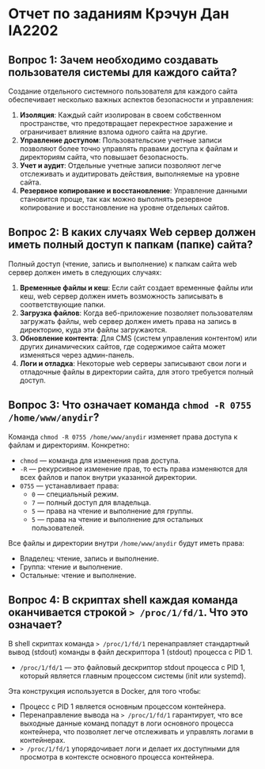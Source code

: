 # Отчет по заданиям Крэчун Дан IA2202

## Вопрос 1: Зачем необходимо создавать пользователя системы для каждого сайта?

Создание отдельного системного пользователя для каждого сайта обеспечивает несколько важных аспектов безопасности и управления:

1. **Изоляция**: Каждый сайт изолирован в своем собственном пространстве, что предотвращает перекрестное заражение и ограничивает влияние взлома одного сайта на другие.
2. **Управление доступом**: Пользовательские учетные записи позволяют более точно управлять правами доступа к файлам и директориям сайта, что повышает безопасность.
3. **Учет и аудит**: Отдельные учетные записи позволяют легче отслеживать и аудитировать действия, выполняемые на уровне сайта.
4. **Резервное копирование и восстановление**: Управление данными становится проще, так как можно выполнять резервное копирование и восстановление на уровне отдельных сайтов.

## Вопрос 2: В каких случаях Web сервер должен иметь полный доступ к папкам (папке) сайта?

Полный доступ (чтение, запись и выполнение) к папкам сайта web сервер должен иметь в следующих случаях:

1. **Временные файлы и кеш**: Если сайт создает временные файлы или кеш, web сервер должен иметь возможность записывать в соответствующие папки.
2. **Загрузка файлов**: Когда веб-приложение позволяет пользователям загружать файлы, web сервер должен иметь права на запись в директорию, куда эти файлы загружаются.
3. **Обновление контента**: Для CMS (систем управления контентом) или других динамических сайтов, где содержимое сайта может изменяться через админ-панель.
4. **Логи и отладка**: Некоторые web серверы записывают свои логи и отладочные файлы в директории сайта, для этого требуется полный доступ.

## Вопрос 3: Что означает команда `chmod -R 0755 /home/www/anydir`?

Команда `chmod -R 0755 /home/www/anydir` изменяет права доступа к файлам и директориям. Конкретно:

- `chmod` — команда для изменения прав доступа.
- `-R` — рекурсивное изменение прав, то есть права изменяются для всех файлов и папок внутри указанной директории.
- `0755` — устанавливает права:
  - `0` — специальный режим.
  - `7` — полный доступ для владельца.
  - `5` — права на чтение и выполнение для группы.
  - `5` — права на чтение и выполнение для остальных пользователей.

Все файлы и директории внутри `/home/www/anydir` будут иметь права:
- Владелец: чтение, запись и выполнение.
- Группа: чтение и выполнение.
- Остальные: чтение и выполнение.

## Вопрос 4: В скриптах shell каждая команда оканчивается строкой `> /proc/1/fd/1`. Что это означает?

В shell скриптах команда `> /proc/1/fd/1` перенаправляет стандартный вывод (stdout) команды в файл дескриптора 1 (stdout) процесса с PID 1.

- `/proc/1/fd/1` — это файловый дескриптор stdout процесса с PID 1, который является главным процессом системы (init или systemd).

Эта конструкция используется в Docker, для того чтобы:
- Процесс с PID 1 является основным процессом контейнера.
- Перенаправление вывода на `> /proc/1/fd/1` гарантирует, что все выходные данные команд попадут в логи основного процесса контейнера, что позволяет легче отслеживать и управлять логами в контейнерах.
- `> /proc/1/fd/1` упорядочивает логи и делает их доступными для просмотра в контексте основного процесса контейнера.
